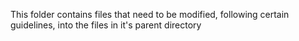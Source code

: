 This folder contains files that need to be modified, following certain guidelines, into the files in it's parent directory

